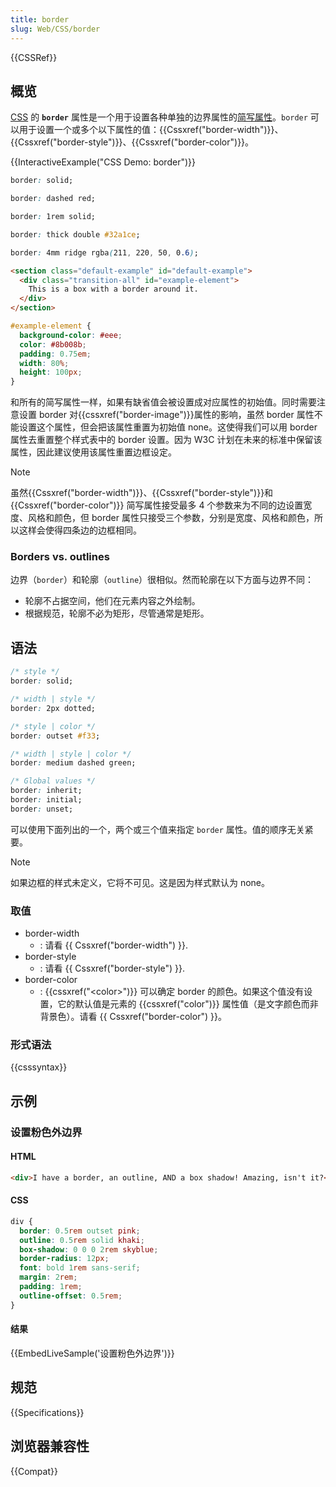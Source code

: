 ```yaml
---
title: border
slug: Web/CSS/border
---
```


{{CSSRef}}

## 概览

[CSS](/zh-CN/docs/Web/CSS) 的 **`border`** 属性是一个用于设置各种单独的边界属性的[简写属性](/zh-CN/docs/Web/CSS/Shorthand_properties)。`border` 可以用于设置一个或多个以下属性的值：{{Cssxref("border-width")}}、{{Cssxref("border-style")}}、{{Cssxref("border-color")}}。

{{InteractiveExample("CSS Demo: border")}}

```css interactive-example-choice
border: solid;
```

```css interactive-example-choice
border: dashed red;
```

```css interactive-example-choice
border: 1rem solid;
```

```css interactive-example-choice
border: thick double #32a1ce;
```

```css interactive-example-choice
border: 4mm ridge rgba(211, 220, 50, 0.6);
```

```html interactive-example
<section class="default-example" id="default-example">
  <div class="transition-all" id="example-element">
    This is a box with a border around it.
  </div>
</section>
```

```css interactive-example
#example-element {
  background-color: #eee;
  color: #8b008b;
  padding: 0.75em;
  width: 80%;
  height: 100px;
}
```

和所有的简写属性一样，如果有缺省值会被设置成对应属性的初始值。同时需要注意设置 border 对{{cssxref("border-image")}}属性的影响，虽然 border 属性不能设置这个属性，但会把该属性重置为初始值 none。这使得我们可以用 border 属性去重置整个样式表中的 border 设置。因为 W3C 计划在未来的标准中保留该属性，因此建议使用该属性重置边框设定。

> [!NOTE]
> 虽然{{Cssxref("border-width")}}、{{Cssxref("border-style")}}和 {{Cssxref("border-color")}} 简写属性接受最多 4 个参数来为不同的边设置宽度、风格和颜色，但 border 属性只接受三个参数，分别是宽度、风格和颜色，所以这样会使得四条边的边框相同。

### Borders vs. outlines

边界（`border`）和轮廓（`outline`）很相似。然而轮廓在以下方面与边界不同：

- 轮廓不占据空间，他们在元素内容之外绘制。
- 根据规范，轮廓不必为矩形，尽管通常是矩形。

## 语法

```css
/* style */
border: solid;

/* width | style */
border: 2px dotted;

/* style | color */
border: outset #f33;

/* width | style | color */
border: medium dashed green;

/* Global values */
border: inherit;
border: initial;
border: unset;
```

可以使用下面列出的一个，两个或三个值来指定 `border` 属性。值的顺序无关紧要。

> [!NOTE]
> 如果边框的样式未定义，它将不可见。这是因为样式默认为 none。

### 取值

- border-width
  - : 请看 {{ Cssxref("border-width") }}.
- border-style
  - : 请看 {{ Cssxref("border-style") }}.
- border-color
  - : {{cssxref("&lt;color&gt;")}} 可以确定 border 的颜色。如果这个值没有设置，它的默认值是元素的 {{cssxref("color")}} 属性值（是文字颜色而非背景色）。请看 {{ Cssxref("border-color") }}。

### 形式语法

{{csssyntax}}

## 示例

### 设置粉色外边界

#### HTML

```html
<div>I have a border, an outline, AND a box shadow! Amazing, isn't it?</div>
```

#### CSS

```css
div {
  border: 0.5rem outset pink;
  outline: 0.5rem solid khaki;
  box-shadow: 0 0 0 2rem skyblue;
  border-radius: 12px;
  font: bold 1rem sans-serif;
  margin: 2rem;
  padding: 1rem;
  outline-offset: 0.5rem;
}
```

#### 结果

{{EmbedLiveSample('设置粉色外边界')}}

## 规范

{{Specifications}}

## 浏览器兼容性

{{Compat}}
